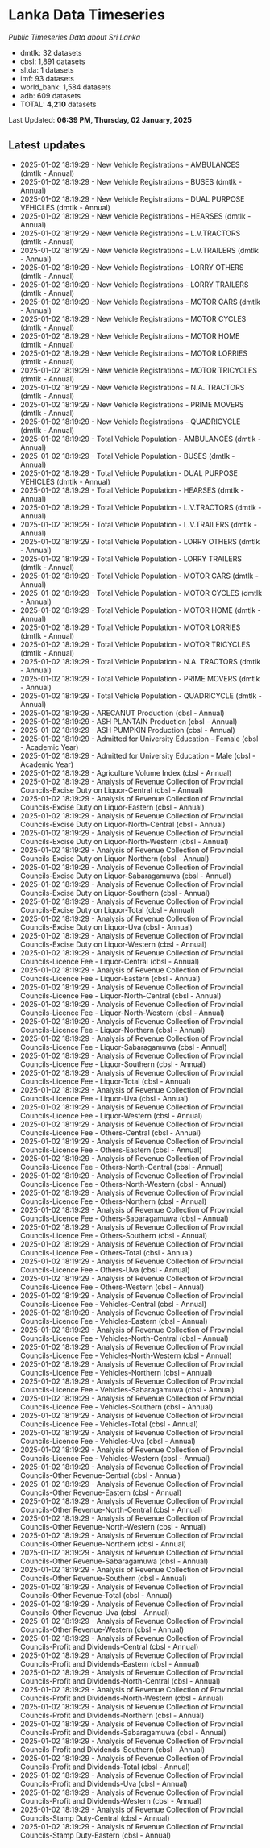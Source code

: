 # Lanka Data Timeseries
*Public Timeseries Data about Sri Lanka*

* dmtlk: 32 datasets
* cbsl: 1,891 datasets
* sltda: 1 datasets
* imf: 93 datasets
* world_bank: 1,584 datasets
* adb: 609 datasets
* TOTAL: **4,210** datasets

Last Updated: **06:39 PM, Thursday, 02 January, 2025**

## Latest updates

* 2025-01-02 18:19:29 - New Vehicle Registrations - AMBULANCES (dmtlk - Annual)
* 2025-01-02 18:19:29 - New Vehicle Registrations - BUSES (dmtlk - Annual)
* 2025-01-02 18:19:29 - New Vehicle Registrations - DUAL PURPOSE VEHICLES (dmtlk - Annual)
* 2025-01-02 18:19:29 - New Vehicle Registrations - HEARSES (dmtlk - Annual)
* 2025-01-02 18:19:29 - New Vehicle Registrations - L.V.TRACTORS (dmtlk - Annual)
* 2025-01-02 18:19:29 - New Vehicle Registrations - L.V.TRAILERS (dmtlk - Annual)
* 2025-01-02 18:19:29 - New Vehicle Registrations - LORRY OTHERS (dmtlk - Annual)
* 2025-01-02 18:19:29 - New Vehicle Registrations - LORRY TRAILERS (dmtlk - Annual)
* 2025-01-02 18:19:29 - New Vehicle Registrations - MOTOR CARS (dmtlk - Annual)
* 2025-01-02 18:19:29 - New Vehicle Registrations - MOTOR CYCLES (dmtlk - Annual)
* 2025-01-02 18:19:29 - New Vehicle Registrations - MOTOR HOME (dmtlk - Annual)
* 2025-01-02 18:19:29 - New Vehicle Registrations - MOTOR LORRIES (dmtlk - Annual)
* 2025-01-02 18:19:29 - New Vehicle Registrations - MOTOR TRICYCLES (dmtlk - Annual)
* 2025-01-02 18:19:29 - New Vehicle Registrations - N.A. TRACTORS (dmtlk - Annual)
* 2025-01-02 18:19:29 - New Vehicle Registrations - PRIME MOVERS (dmtlk - Annual)
* 2025-01-02 18:19:29 - New Vehicle Registrations - QUADRICYCLE (dmtlk - Annual)
* 2025-01-02 18:19:29 - Total Vehicle Population - AMBULANCES (dmtlk - Annual)
* 2025-01-02 18:19:29 - Total Vehicle Population - BUSES (dmtlk - Annual)
* 2025-01-02 18:19:29 - Total Vehicle Population - DUAL PURPOSE VEHICLES (dmtlk - Annual)
* 2025-01-02 18:19:29 - Total Vehicle Population - HEARSES (dmtlk - Annual)
* 2025-01-02 18:19:29 - Total Vehicle Population - L.V.TRACTORS (dmtlk - Annual)
* 2025-01-02 18:19:29 - Total Vehicle Population - L.V.TRAILERS (dmtlk - Annual)
* 2025-01-02 18:19:29 - Total Vehicle Population - LORRY OTHERS (dmtlk - Annual)
* 2025-01-02 18:19:29 - Total Vehicle Population - LORRY TRAILERS (dmtlk - Annual)
* 2025-01-02 18:19:29 - Total Vehicle Population - MOTOR CARS (dmtlk - Annual)
* 2025-01-02 18:19:29 - Total Vehicle Population - MOTOR CYCLES (dmtlk - Annual)
* 2025-01-02 18:19:29 - Total Vehicle Population - MOTOR HOME (dmtlk - Annual)
* 2025-01-02 18:19:29 - Total Vehicle Population - MOTOR LORRIES (dmtlk - Annual)
* 2025-01-02 18:19:29 - Total Vehicle Population - MOTOR TRICYCLES (dmtlk - Annual)
* 2025-01-02 18:19:29 - Total Vehicle Population - N.A. TRACTORS (dmtlk - Annual)
* 2025-01-02 18:19:29 - Total Vehicle Population - PRIME MOVERS (dmtlk - Annual)
* 2025-01-02 18:19:29 - Total Vehicle Population - QUADRICYCLE (dmtlk - Annual)
* 2025-01-02 18:19:29 - ARECANUT Production (cbsl - Annual)
* 2025-01-02 18:19:29 - ASH PLANTAIN Production (cbsl - Annual)
* 2025-01-02 18:19:29 - ASH PUMPKIN Production (cbsl - Annual)
* 2025-01-02 18:19:29 - Admitted for University Education - Female (cbsl - Academic Year)
* 2025-01-02 18:19:29 - Admitted for University Education - Male (cbsl - Academic Year)
* 2025-01-02 18:19:29 - Agriculture Volume Index (cbsl - Annual)
* 2025-01-02 18:19:29 - Analysis of Revenue Collection of Provincial Councils-Excise Duty on Liquor-Central (cbsl - Annual)
* 2025-01-02 18:19:29 - Analysis of Revenue Collection of Provincial Councils-Excise Duty on Liquor-Eastern (cbsl - Annual)
* 2025-01-02 18:19:29 - Analysis of Revenue Collection of Provincial Councils-Excise Duty on Liquor-North-Central (cbsl - Annual)
* 2025-01-02 18:19:29 - Analysis of Revenue Collection of Provincial Councils-Excise Duty on Liquor-North-Western (cbsl - Annual)
* 2025-01-02 18:19:29 - Analysis of Revenue Collection of Provincial Councils-Excise Duty on Liquor-Northern (cbsl - Annual)
* 2025-01-02 18:19:29 - Analysis of Revenue Collection of Provincial Councils-Excise Duty on Liquor-Sabaragamuwa (cbsl - Annual)
* 2025-01-02 18:19:29 - Analysis of Revenue Collection of Provincial Councils-Excise Duty on Liquor-Southern (cbsl - Annual)
* 2025-01-02 18:19:29 - Analysis of Revenue Collection of Provincial Councils-Excise Duty on Liquor-Total (cbsl - Annual)
* 2025-01-02 18:19:29 - Analysis of Revenue Collection of Provincial Councils-Excise Duty on Liquor-Uva (cbsl - Annual)
* 2025-01-02 18:19:29 - Analysis of Revenue Collection of Provincial Councils-Excise Duty on Liquor-Western (cbsl - Annual)
* 2025-01-02 18:19:29 - Analysis of Revenue Collection of Provincial Councils-Licence Fee - Liquor-Central (cbsl - Annual)
* 2025-01-02 18:19:29 - Analysis of Revenue Collection of Provincial Councils-Licence Fee - Liquor-Eastern (cbsl - Annual)
* 2025-01-02 18:19:29 - Analysis of Revenue Collection of Provincial Councils-Licence Fee - Liquor-North-Central (cbsl - Annual)
* 2025-01-02 18:19:29 - Analysis of Revenue Collection of Provincial Councils-Licence Fee - Liquor-North-Western (cbsl - Annual)
* 2025-01-02 18:19:29 - Analysis of Revenue Collection of Provincial Councils-Licence Fee - Liquor-Northern (cbsl - Annual)
* 2025-01-02 18:19:29 - Analysis of Revenue Collection of Provincial Councils-Licence Fee - Liquor-Sabaragamuwa (cbsl - Annual)
* 2025-01-02 18:19:29 - Analysis of Revenue Collection of Provincial Councils-Licence Fee - Liquor-Southern (cbsl - Annual)
* 2025-01-02 18:19:29 - Analysis of Revenue Collection of Provincial Councils-Licence Fee - Liquor-Total (cbsl - Annual)
* 2025-01-02 18:19:29 - Analysis of Revenue Collection of Provincial Councils-Licence Fee - Liquor-Uva (cbsl - Annual)
* 2025-01-02 18:19:29 - Analysis of Revenue Collection of Provincial Councils-Licence Fee - Liquor-Western (cbsl - Annual)
* 2025-01-02 18:19:29 - Analysis of Revenue Collection of Provincial Councils-Licence Fee - Others-Central (cbsl - Annual)
* 2025-01-02 18:19:29 - Analysis of Revenue Collection of Provincial Councils-Licence Fee - Others-Eastern (cbsl - Annual)
* 2025-01-02 18:19:29 - Analysis of Revenue Collection of Provincial Councils-Licence Fee - Others-North-Central (cbsl - Annual)
* 2025-01-02 18:19:29 - Analysis of Revenue Collection of Provincial Councils-Licence Fee - Others-North-Western (cbsl - Annual)
* 2025-01-02 18:19:29 - Analysis of Revenue Collection of Provincial Councils-Licence Fee - Others-Northern (cbsl - Annual)
* 2025-01-02 18:19:29 - Analysis of Revenue Collection of Provincial Councils-Licence Fee - Others-Sabaragamuwa (cbsl - Annual)
* 2025-01-02 18:19:29 - Analysis of Revenue Collection of Provincial Councils-Licence Fee - Others-Southern (cbsl - Annual)
* 2025-01-02 18:19:29 - Analysis of Revenue Collection of Provincial Councils-Licence Fee - Others-Total (cbsl - Annual)
* 2025-01-02 18:19:29 - Analysis of Revenue Collection of Provincial Councils-Licence Fee - Others-Uva (cbsl - Annual)
* 2025-01-02 18:19:29 - Analysis of Revenue Collection of Provincial Councils-Licence Fee - Others-Western (cbsl - Annual)
* 2025-01-02 18:19:29 - Analysis of Revenue Collection of Provincial Councils-Licence Fee - Vehicles-Central (cbsl - Annual)
* 2025-01-02 18:19:29 - Analysis of Revenue Collection of Provincial Councils-Licence Fee - Vehicles-Eastern (cbsl - Annual)
* 2025-01-02 18:19:29 - Analysis of Revenue Collection of Provincial Councils-Licence Fee - Vehicles-North-Central (cbsl - Annual)
* 2025-01-02 18:19:29 - Analysis of Revenue Collection of Provincial Councils-Licence Fee - Vehicles-North-Western (cbsl - Annual)
* 2025-01-02 18:19:29 - Analysis of Revenue Collection of Provincial Councils-Licence Fee - Vehicles-Northern (cbsl - Annual)
* 2025-01-02 18:19:29 - Analysis of Revenue Collection of Provincial Councils-Licence Fee - Vehicles-Sabaragamuwa (cbsl - Annual)
* 2025-01-02 18:19:29 - Analysis of Revenue Collection of Provincial Councils-Licence Fee - Vehicles-Southern (cbsl - Annual)
* 2025-01-02 18:19:29 - Analysis of Revenue Collection of Provincial Councils-Licence Fee - Vehicles-Total (cbsl - Annual)
* 2025-01-02 18:19:29 - Analysis of Revenue Collection of Provincial Councils-Licence Fee - Vehicles-Uva (cbsl - Annual)
* 2025-01-02 18:19:29 - Analysis of Revenue Collection of Provincial Councils-Licence Fee - Vehicles-Western (cbsl - Annual)
* 2025-01-02 18:19:29 - Analysis of Revenue Collection of Provincial Councils-Other Revenue-Central (cbsl - Annual)
* 2025-01-02 18:19:29 - Analysis of Revenue Collection of Provincial Councils-Other Revenue-Eastern (cbsl - Annual)
* 2025-01-02 18:19:29 - Analysis of Revenue Collection of Provincial Councils-Other Revenue-North-Central (cbsl - Annual)
* 2025-01-02 18:19:29 - Analysis of Revenue Collection of Provincial Councils-Other Revenue-North-Western (cbsl - Annual)
* 2025-01-02 18:19:29 - Analysis of Revenue Collection of Provincial Councils-Other Revenue-Northern (cbsl - Annual)
* 2025-01-02 18:19:29 - Analysis of Revenue Collection of Provincial Councils-Other Revenue-Sabaragamuwa (cbsl - Annual)
* 2025-01-02 18:19:29 - Analysis of Revenue Collection of Provincial Councils-Other Revenue-Southern (cbsl - Annual)
* 2025-01-02 18:19:29 - Analysis of Revenue Collection of Provincial Councils-Other Revenue-Total (cbsl - Annual)
* 2025-01-02 18:19:29 - Analysis of Revenue Collection of Provincial Councils-Other Revenue-Uva (cbsl - Annual)
* 2025-01-02 18:19:29 - Analysis of Revenue Collection of Provincial Councils-Other Revenue-Western (cbsl - Annual)
* 2025-01-02 18:19:29 - Analysis of Revenue Collection of Provincial Councils-Profit and Dividends-Central (cbsl - Annual)
* 2025-01-02 18:19:29 - Analysis of Revenue Collection of Provincial Councils-Profit and Dividends-Eastern (cbsl - Annual)
* 2025-01-02 18:19:29 - Analysis of Revenue Collection of Provincial Councils-Profit and Dividends-North-Central (cbsl - Annual)
* 2025-01-02 18:19:29 - Analysis of Revenue Collection of Provincial Councils-Profit and Dividends-North-Western (cbsl - Annual)
* 2025-01-02 18:19:29 - Analysis of Revenue Collection of Provincial Councils-Profit and Dividends-Northern (cbsl - Annual)
* 2025-01-02 18:19:29 - Analysis of Revenue Collection of Provincial Councils-Profit and Dividends-Sabaragamuwa (cbsl - Annual)
* 2025-01-02 18:19:29 - Analysis of Revenue Collection of Provincial Councils-Profit and Dividends-Southern (cbsl - Annual)
* 2025-01-02 18:19:29 - Analysis of Revenue Collection of Provincial Councils-Profit and Dividends-Total (cbsl - Annual)
* 2025-01-02 18:19:29 - Analysis of Revenue Collection of Provincial Councils-Profit and Dividends-Uva (cbsl - Annual)
* 2025-01-02 18:19:29 - Analysis of Revenue Collection of Provincial Councils-Profit and Dividends-Western (cbsl - Annual)
* 2025-01-02 18:19:29 - Analysis of Revenue Collection of Provincial Councils-Stamp Duty-Central (cbsl - Annual)
* 2025-01-02 18:19:29 - Analysis of Revenue Collection of Provincial Councils-Stamp Duty-Eastern (cbsl - Annual)